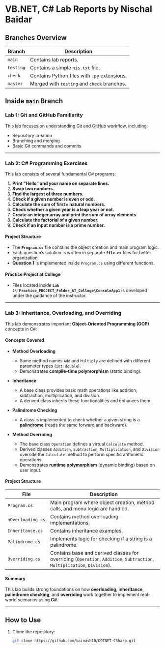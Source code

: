 # **VB.NET, C# Lab Reports by Nischal Baidar**

## **Branches Overview**
| Branch | Description |
| --- | --- |
| `main` | Contains lab reports. |
| `testing` | Contains a simple `nis.txt` file. |
| `check` | Contains Python files with `.py` extensions. |
| `master` | Merged with `testing` and `check` branches. |s.

## **Inside `main` Branch**

### **Lab 1: Git and GitHub Familiarity**
This lab focuses on understanding Git and GitHub workflow, including:
- Repository creation
- Branching and merging
- Basic Git commands and commits

---

### **Lab 2: C# Programming Exercises**
This lab consists of several fundamental C# programs:

1. **Print "Hello" and your name on separate lines.**
2. **Swap two numbers.**
3. **Find the largest of three numbers.**
4. **Check if a given number is even or odd.**
5. **Calculate the sum of first `n` natural numbers.**
6. **Check whether a given year is a leap year or not.**
7. **Create an integer array and print the sum of array elements.**
8. **Calculate the factorial of a given number.**
9. **Check if an input number is a prime number.**

#### **Project Structure**
- The **`Program.cs`** file contains the object creation and main program logic.
- Each question’s solution is written in separate **`file.cs`** files for better organization.
- **Question 1** is implemented inside `Program.cs` using different functions.

#### **Practice Project at College**
- Files located inside **`Lab 2\!Practice_PROJECT_Folder_AT_College\ConsoleApp1`** is developed under the guidance of the instructor.

---
### Lab 3: Inheritance, Overloading, and Overriding

This lab demonstrates important **Object-Oriented Programming (OOP)** concepts in C#:

#### Concepts Covered
- **Method Overloading**
  - Same method names `Add` and `Multiply` are defined with different parameter types (`int`, `double`).
  - Demonstrates **compile-time polymorphism** (static binding).

- **Inheritance**
  - A base class provides basic math operations like addition, subtraction, multiplication, and division.
  - A derived class inherits these functionalities and enhances them.

- **Palindrome Checking**
  - A class is implemented to check whether a given string is a **palindrome** (reads the same forward and backward).

- **Method Overriding**
  - The base class `Operation` defines a virtual `Calculate` method.
  - Derived classes `Addition`, `Subtraction`, `Multiplication`, and `Division` override the `Calculate` method to perform specific arithmetic operations.
  - Demonstrates **runtime polymorphism** (dynamic binding) based on user input.


#### Project Structure
| File | Description |
| --- | --- |
| `Program.cs` | Main program where object creation, method calls, and menu logic are handled. |
| `nOverloading.cs` | Contains method overloading implementations. |
| `Inheritance.cs` | Contains inheritance examples. |
| `Palindrome.cs` | Implements logic for checking if a string is a palindrome. |
| `Overriding.cs` | Contains base and derived classes for overriding (`Operation`, `Addition`, `Subtraction`, `Multiplication`, `Division`). |

#### Summary
This lab builds strong foundations on how **overloading**, **inheritance**, **palindrome checking**, and **overriding** work together to implement real-world scenarios using **C#**.

---

## **How to Use**
1. Clone the repository:
   ```sh
   git clone https://github.com/bainash10/DOTNET-CSharp.git

